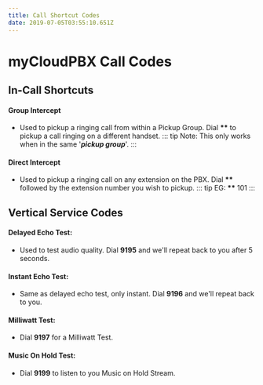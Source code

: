 ```yaml
---
title: Call Shortcut Codes
date: 2019-07-05T03:55:10.651Z
---
```

# myCloudPBX Call Codes

## In-Call Shortcuts

#### Group Intercept

* Used to pickup a ringing call from within a Pickup Group. Dial **\*\*** to pickup a call ringing on a different handset.
::: tip 
Note: This only works when in the same '**_pickup group_**'.
::: 

#### Direct Intercept
* Used to pickup a ringing call on any extension on the PBX. Dial **\*\*** followed by the extension number you wish to pickup.
::: tip
EG: **\*\*** 101
:::


## Vertical Service Codes

#### **Delayed Echo Test:**

* Used to test audio quality. Dial **9195** and we'll repeat back to you after 5 seconds.

#### **Instant Echo Test:**

* Same as delayed echo test,  only instant. Dial **9196** and we'll repeat back to you.

#### Milliwatt Test:

* Dial **9197** for a Milliwatt Test.

#### Music On Hold Test:

* Dial **9199** to listen to you Music on Hold Stream.
